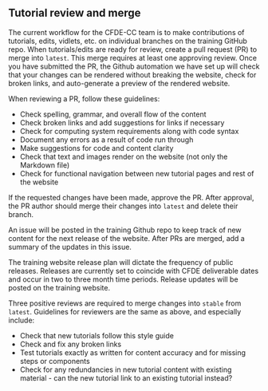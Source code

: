## Tutorial review and merge

The current workflow for the CFDE-CC team is to make contributions of tutorials, edits, vidlets, etc. on individual branches on the training GitHub repo. When tutorials/edits are ready for review, create a pull request (PR) to merge into `latest`. This merge requires at least one approving review. Once you have submitted the PR, the Github automation we have set up will check that your changes can be rendered without breaking the website, check for broken links, and auto-generate a preview of the rendered website.

When reviewing a PR, follow these guidelines:
- Check spelling, grammar, and overall flow of the content
- Check broken links and add suggestions for links if necessary
- Check for computing system requirements along with code syntax
- Document any errors as a result of code run through
- Make suggestions for code and content clarity 
- Check that text and images render on the website (not only the Markdown file)
- Check for functional navigation between new tutorial pages and rest of the website

If the requested changes have been made, approve the PR. After approval, the PR author should merge their changes into `latest` and delete their branch.

An issue will be posted in the training Github repo to keep track of new content for the next release of the website. After PRs are merged, add a summary of the updates in this issue. 

The training website release plan will dictate the frequency of public releases. Releases are currently set to coincide with CFDE deliverable dates and occur in two to three month time periods. Release updates will be posted on the training website.

Three positive reviews are required to merge changes into `stable` from `latest`. Guidelines for reviewers are the same as above, and especially include:
- Check that new tutorials follow this style guide
- Check and fix any broken links
- Test tutorials exactly as written for content accuracy and for missing steps or components
- Check for any redundancies in new tutorial content with existing material - can the new tutorial link to an existing tutorial instead?
    
